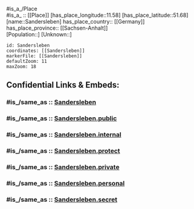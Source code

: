 ﻿---
confidential: public
isDeleted: false
location:
- 51.68
- 11.58
mapmarker: city
mapzoom:
- 7
- 12
SpocWebEntityId: 33928
tags:
- geo/City
type: City
---

#is_a_/Place  
#is_a_ :: [[Place]] 
[has_place_longitude::11.58] 
[has_place_latitude::51.68] 
[name::Sandersleben] 
has_place_country:: [[Germany]]  
has_place_province:: [[Sachsen-Anhalt]]  
[Population::] 
[Unknown::] 


```leaflet
id: Sandersleben
coordinates: [[Sandersleben]] 
markerFile: [[Sandersleben]] 
defaultZoom: 11 
maxZoom: 18
```


## Confidential Links & Embeds: 

### #is_/same_as :: [Sandersleben](/_Standards/Earth/Continent/Europe/Europe~Central/Germany/Germany~East/Sachsen-Anhalt/counties~SA/Mansfeld-Südharz/cities~Mansfeld/Arnstein/City/Sandersleben.md) 

### #is_/same_as :: [Sandersleben.public](/_public/Earth/Continent/Europe/Europe~Central/Germany/Germany~East/Sachsen-Anhalt/counties~SA/Mansfeld-Südharz/cities~Mansfeld/Arnstein/City/Sandersleben.public.md) 

### #is_/same_as :: [Sandersleben.internal](/_internal/Earth/Continent/Europe/Europe~Central/Germany/Germany~East/Sachsen-Anhalt/counties~SA/Mansfeld-Südharz/cities~Mansfeld/Arnstein/City/Sandersleben.internal.md) 

### #is_/same_as :: [Sandersleben.protect](/_protect/Earth/Continent/Europe/Europe~Central/Germany/Germany~East/Sachsen-Anhalt/counties~SA/Mansfeld-Südharz/cities~Mansfeld/Arnstein/City/Sandersleben.protect.md) 

### #is_/same_as :: [Sandersleben.private](/_private/Earth/Continent/Europe/Europe~Central/Germany/Germany~East/Sachsen-Anhalt/counties~SA/Mansfeld-Südharz/cities~Mansfeld/Arnstein/City/Sandersleben.private.md) 

### #is_/same_as :: [Sandersleben.personal](/_personal/Earth/Continent/Europe/Europe~Central/Germany/Germany~East/Sachsen-Anhalt/counties~SA/Mansfeld-Südharz/cities~Mansfeld/Arnstein/City/Sandersleben.personal.md) 

### #is_/same_as :: [Sandersleben.secret](/_secret/Earth/Continent/Europe/Europe~Central/Germany/Germany~East/Sachsen-Anhalt/counties~SA/Mansfeld-Südharz/cities~Mansfeld/Arnstein/City/Sandersleben.secret.md)

